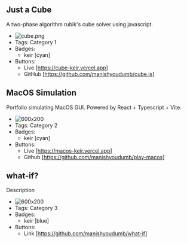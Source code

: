 ## Just a Cube
A two-phase algorithm rubik's cube solver using javascript.
- ![cube.png](assets/cube.png)
- Tags: Category 1
- Badges:
  - keir [cyan]
- Buttons:
  - Live [https://cube-keir.vercel.app]
  - GitHub [https://github.com/manishyoudumb/cube.js]

## MacOS Simulation
Portfolio simulating MacOS GUI. Powered by React + Typescript + Vite.
- ![600x200](assets/macos.png)
- Tags: Category 2
- Badges:
  - keir [cyan]
- Buttons:
  - Live [https://macos-keir.vercel.app]
  - Github [https://github.com/manishyoudumb/play-macos]
  

## what-if?
Description
- ![600x200](https://via.placeholder.com/600x200)
- Tags: Category 3
- Badges:
  - keir [blue]
- Buttons:
  - Link [https://github.com/manishyoudumb/what-if]